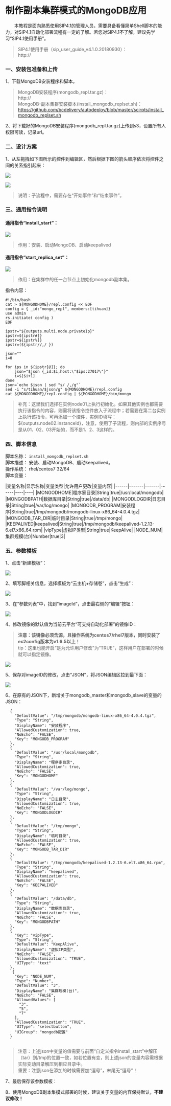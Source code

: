 # 制作副本集群模式的MongoDB应用
&emsp;&emsp;本教程是面向熟悉使用SIP4.1的管理人员，需要具备看懂简单Shell脚本的能力，对SIP4.1自动化部署流程有一定的了解。若您对SIP4.1不了解，建议先学习“SIP4.1使用手册”。  
> SIP4.1使用手册（sip_user_guide_v4.1.0.20180930）：  
> http://  

### 一、安装包准备和上传
1、下载MongoDB安装程序和脚本。  
> MongoDB安装程序(mongodb_repl.tar.gz)：  
> http://  
> MongoDB-副本集群安装脚本(install_mongodb_replset.sh)：  
> https://github.com/bcdelivery/autodeploy/blob/master/scirpts/install_mongodb_replset.sh  
 
2、将下载好的MongoDB安装程序(mongodb_repl.tar.gz)上传到s3，设置所有人权限可读，记录url。  

### 二、设计方案

1、从左拖拽如下图所示的控件到编辑区，然后根据下图的箭头顺序依次将控件之间的关系指引起来：  

![](../asset/mongodb_repl/2c04f4a9f20af793d38fd8fbb6ddabea.png)

![](../asset/mongodb_repl/99edf4c586349421d552d1462465bef2.png)

> 说明：子流程中，需要存在“开始事件”和“结束事件”。  

### 三、通用指令说明
#### 通用指令“install_start”：

![](../asset/mongodb_repl/053d5411b0b37a2bb794baf989979354.png)

> 作用：安装、启动MongoDB、启动keepalived  

#### 通用指令“start_replica_set”：

![](../asset/mongodb_repl/fe8bc25eebbac805d6e2ddef455bf1a6.png)

> 作用：在集群中的任一台节点上初始化mongodb副本集。  

指令内容：  
```
#!/bin/bash
cat > ${MONGODHOME}/repl.config << EOF
config = { _id:"mongo_repl", members:[tihuan]}
use admin
rs.initiate( config )
EOF

ipstr="${outputs.multi.node.privateIp}"
ipstr=${ipstr#[}
ipstr=${ipstr%]}
ipstr=(${ipstr//,/ })

json=""
i=0

for ips in ${ipstr[@]}; do
    json="$json {_id:$i,host:\"$ips:27017\"}"
	i=$[$i+1]
done
json=`echo $json | sed "s/ /,/g"`
sed -i "s/tihuan/$json/g" ${MONGODHOME}/repl.config
cat ${MONGODHOME}/repl.config | ${MONGODHOME}/bin/mongo
```
> 补充：这里我们选择在实例node01上执行初始化。如果其他实例也都需要执行该指令的内容，则需将该指令控件放入子流程中；若需要在第二台实例上执行该指令，可再添加一个控件，实例ID填写：\${outputs.node02.instanceId}，注意，使用了子流程，则内部的实例序号是从01、02、03开始的，而不是1、2、3这样的。  

### 四、脚本信息
脚本名称： ` install_mongodb_replset.sh `  
脚本描述： 安装、启动MongoDB、启动keepalived。  
操作系统： rhel/centos7 32/64  
脚本变量：  

 |变量名称|显示名称|变量类型|允许用户更改|变量内容|
 |------|-------|-------|------|----|----|
 |MONGODHOME|程序家目录|String|true|/usr/local/mongodb|
 |MONGODBPATH|数据库目录|String|true|/data/db|
 |MONGODLOGDIR|日志目录|String|true|/var/log/mongo|
 |MONGODB_PROGRAM|安装程序|String|true|/tmp/mongodb/mongodb-linux-x86_64-4.0.4.tgz|
 |MONGODB_TAR_DIR|临时目录|String|true|/tmp/mongo|
 |KEEPALIVED|keepalived|String|true|/tmp/mongodb/keepalived-1.2.13-6.el7.x86_64.rpm|
 |vipType|虚拟IP类型|String|true|KeepAlive|
 |NODE_NUM|集群规模(台)|Number|true|3|

### 五、参数模板

1、点击“新建模板”：  

![](../asset/mongodb_ms/595e51d3dc734ee87ea1f124edead231.png)

2、填写脚相关信息，选择模板为“云主机+存储卷”，点击“生成”：  

![](../asset/mongodb_ms/a86a1aa2c74f0fa2493fdf7ace3a65ea.png)

3、在“参数列表”中，找到“imageId”，点击最右侧的“编辑”按钮：  

![](../asset/mongodb_ms/c05455a782143640960e3bdbd314d292.png)

4、修改镜像的默认值为当前云平台“可支持自动化部署”的镜像ID：  
> **注意：该镜像必须含源，且操作系统为centos7/rhel7版本，同时安装了ec2config版本为v1.6.5以上！**  
> tip：这里也能开启“是为允许用户修改”为“TRUE”，这样用户在部署的时候就可以指定镜像。  

![](../asset/mongodb_ms/88ed2d19ffa8fb2abc0d4dc7cb4538bf.png)

5、保存对imageID的修改，点击“JSON”，将JSON编辑区拉到最下面：  

![](../asset/mongodb_ms/b201acb6d0e0088b3eb356cbbcf3d722.png)

6、在原有的JSON下，新增关于mongodb_master和mongodb_slave的变量的JSON：  
```
  {
    "DefaultValue": "/tmp/mongodb/mongodb-linux-x86_64-4.0.4.tgz",
    "Type": "String",
    "DisplayName": "安装程序",
    "AllowedCustomization": true,
    "NoEcho": "FALSE",
    "Key": "MONGODB_PROGRAM"
  },
  {
    "DefaultValue": "/usr/local/mongodb",
    "Type": "String",
    "DisplayName": "程序家目录",
    "AllowedCustomization": true,
    "NoEcho": "FALSE",
    "Key": "MONGODHOME"
  },
  {
    "DefaultValue": "/var/log/mongo",
    "Type": "String",
    "DisplayName": "日志目录",
    "AllowedCustomization": true,
    "NoEcho": "FALSE",
    "Key": "MONGODLOGDIR"
  },
  {
    "DefaultValue": "/tmp/mongo",
    "Type": "String",
    "DisplayName": "临时目录",
    "AllowedCustomization": true,
    "NoEcho": "FALSE",
    "Key": "MONGODB_TAR_DIR"
  },
  {
    "DefaultValue": "/tmp/mongodb/keepalived-1.2.13-6.el7.x86_64.rpm",
    "Type": "String",
    "DisplayName": "keepalived",
    "AllowedCustomization": true,
    "NoEcho": "FALSE",
    "Key": "KEEPALIVED"
  },
  {
    "DefaultValue": "/data/db",
    "Type": "String",
    "DisplayName": "数据库目录",
    "AllowedCustomization": true,
    "NoEcho": "FALSE",
    "Key": "MONGODBPATH"
  },
  {
    "Key": "vipType",
    "Type": "String",
    "DefaultValue": "KeepAlive",
    "DisplayName": "虚拟IP类型",
    "NoEcho": "FALSE",
    "AllowedCustomization": "TRUE",
    "UIType": "text"
  },
   {
    "Key": "NODE_NUM",
    "Type": "Number",
    "DefaultValue": "3",
    "DisplayName": "集群规模(台)",
    "NoEcho": "FALSE",
    "AllowedValues": [
      "3",
      "5",
      "7"
    ],
    "AllowedCustomization": "TRUE",
    "UIType": "selectbutton",
    "UIGroup": "mongodb配置"
  }
  
```
> 注意：上述json中变量的值需要与前面“自定义指令install_start”中解压（tar）到/tmp的位置一致，如若位置有变，则上述json的变量内容需根据实际变动目录解压到相应目录中。  
> 重要：注意json在添加的时候需要加“逗号”，末尾无“逗号”！  

7、最后保存该参数模板：  

8、使用MongoDB副本集模式部署的时候，建议关于变量的内容保持默认，**不建议修改！**  
